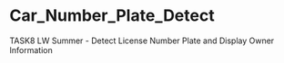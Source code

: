 # Car_Number_Plate_Detect
TASK8 LW Summer - Detect License Number Plate and Display Owner Information 
